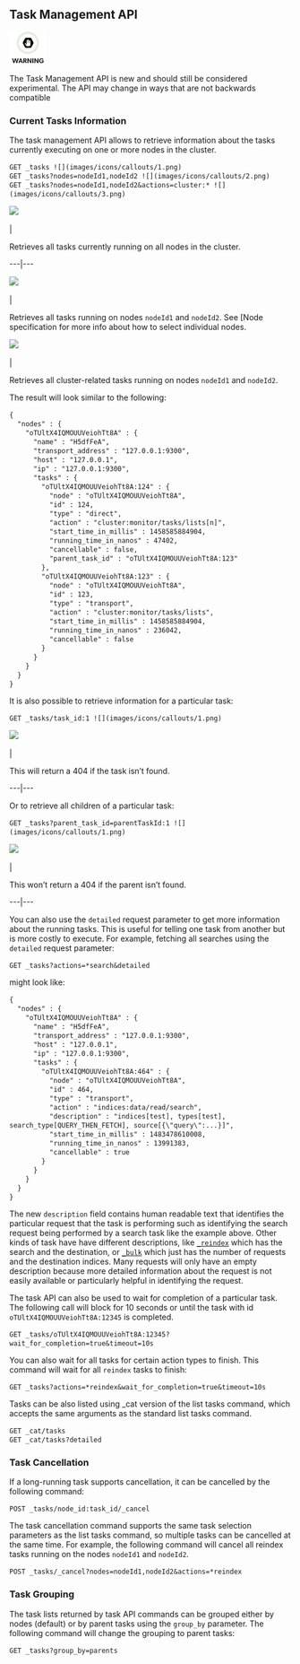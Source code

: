 ## Task Management API

![Warning](images/icons/warning.png)

The Task Management API is new and should still be considered experimental. The API may change in ways that are not backwards compatible 

### Current Tasks Information

The task management API allows to retrieve information about the tasks currently executing on one or more nodes in the cluster.
    
    
    GET _tasks ![](images/icons/callouts/1.png)
    GET _tasks?nodes=nodeId1,nodeId2 ![](images/icons/callouts/2.png)
    GET _tasks?nodes=nodeId1,nodeId2&actions=cluster:* ![](images/icons/callouts/3.png)

![](images/icons/callouts/1.png)

| 

Retrieves all tasks currently running on all nodes in the cluster.   
  
---|---  
  
![](images/icons/callouts/2.png)

| 

Retrieves all tasks running on nodes `nodeId1` and `nodeId2`. See [Node specification for more info about how to select individual nodes.   
  
![](images/icons/callouts/3.png)

| 

Retrieves all cluster-related tasks running on nodes `nodeId1` and `nodeId2`.   
  
The result will look similar to the following:
    
    
    {
      "nodes" : {
        "oTUltX4IQMOUUVeiohTt8A" : {
          "name" : "H5dfFeA",
          "transport_address" : "127.0.0.1:9300",
          "host" : "127.0.0.1",
          "ip" : "127.0.0.1:9300",
          "tasks" : {
            "oTUltX4IQMOUUVeiohTt8A:124" : {
              "node" : "oTUltX4IQMOUUVeiohTt8A",
              "id" : 124,
              "type" : "direct",
              "action" : "cluster:monitor/tasks/lists[n]",
              "start_time_in_millis" : 1458585884904,
              "running_time_in_nanos" : 47402,
              "cancellable" : false,
              "parent_task_id" : "oTUltX4IQMOUUVeiohTt8A:123"
            },
            "oTUltX4IQMOUUVeiohTt8A:123" : {
              "node" : "oTUltX4IQMOUUVeiohTt8A",
              "id" : 123,
              "type" : "transport",
              "action" : "cluster:monitor/tasks/lists",
              "start_time_in_millis" : 1458585884904,
              "running_time_in_nanos" : 236042,
              "cancellable" : false
            }
          }
        }
      }
    }

It is also possible to retrieve information for a particular task:
    
    
    GET _tasks/task_id:1 ![](images/icons/callouts/1.png)

![](images/icons/callouts/1.png)

| 

This will return a 404 if the task isn’t found.   
  
---|---  
  
Or to retrieve all children of a particular task:
    
    
    GET _tasks?parent_task_id=parentTaskId:1 ![](images/icons/callouts/1.png)

![](images/icons/callouts/1.png)

| 

This won’t return a 404 if the parent isn’t found.   
  
---|---  
  
You can also use the `detailed` request parameter to get more information about the running tasks. This is useful for telling one task from another but is more costly to execute. For example, fetching all searches using the `detailed` request parameter:
    
    
    GET _tasks?actions=*search&detailed

might look like:
    
    
    {
      "nodes" : {
        "oTUltX4IQMOUUVeiohTt8A" : {
          "name" : "H5dfFeA",
          "transport_address" : "127.0.0.1:9300",
          "host" : "127.0.0.1",
          "ip" : "127.0.0.1:9300",
          "tasks" : {
            "oTUltX4IQMOUUVeiohTt8A:464" : {
              "node" : "oTUltX4IQMOUUVeiohTt8A",
              "id" : 464,
              "type" : "transport",
              "action" : "indices:data/read/search",
              "description" : "indices[test], types[test], search_type[QUERY_THEN_FETCH], source[{\"query\":...}]",
              "start_time_in_millis" : 1483478610008,
              "running_time_in_nanos" : 13991383,
              "cancellable" : true
            }
          }
        }
      }
    }

The new `description` field contains human readable text that identifies the particular request that the task is performing such as identifying the search request being performed by a search task like the example above. Other kinds of task have have different descriptions, like [`_reindex`](docs-reindex.html) which has the search and the destination, or [`_bulk`](docs-bulk.html) which just has the number of requests and the destination indices. Many requests will only have an empty description because more detailed information about the request is not easily available or particularly helpful in identifying the request.

The task API can also be used to wait for completion of a particular task. The following call will block for 10 seconds or until the task with id `oTUltX4IQMOUUVeiohTt8A:12345` is completed.
    
    
    GET _tasks/oTUltX4IQMOUUVeiohTt8A:12345?wait_for_completion=true&timeout=10s

You can also wait for all tasks for certain action types to finish. This command will wait for all `reindex` tasks to finish:
    
    
    GET _tasks?actions=*reindex&wait_for_completion=true&timeout=10s

Tasks can be also listed using \_cat version of the list tasks command, which accepts the same arguments as the standard list tasks command.
    
    
    GET _cat/tasks
    GET _cat/tasks?detailed

### Task Cancellation

If a long-running task supports cancellation, it can be cancelled by the following command:
    
    
    POST _tasks/node_id:task_id/_cancel

The task cancellation command supports the same task selection parameters as the list tasks command, so multiple tasks can be cancelled at the same time. For example, the following command will cancel all reindex tasks running on the nodes `nodeId1` and `nodeId2`.
    
    
    POST _tasks/_cancel?nodes=nodeId1,nodeId2&actions=*reindex

### Task Grouping

The task lists returned by task API commands can be grouped either by nodes (default) or by parent tasks using the `group_by` parameter. The following command will change the grouping to parent tasks:
    
    
    GET _tasks?group_by=parents
